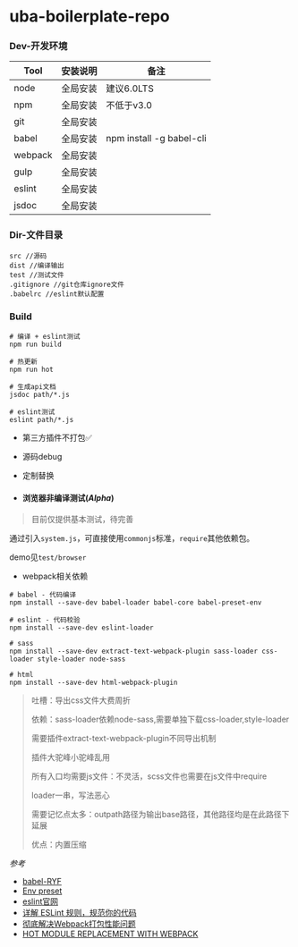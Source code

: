 # uba-boilerplate-repo

### Dev-开发环境

| Tool    | 安装说明 | 备注                       |
| ------- | ---- | ------------------------ |
| node    | 全局安装 | 建议6.0LTS                 |
| npm     | 全局安装 | 不低于v3.0                  |
| git     | 全局安装 |                          |
| babel   | 全局安装 | npm install -g babel-cli |
| webpack | 全局安装 |                          |
| gulp    | 全局安装 |                          |
| eslint  | 全局安装 |                          |
| jsdoc   | 全局安装 |                          |



### Dir-文件目录

```
src //源码
dist //编译输出
test //测试文件
.gitignore //git仓库ignore文件
.babelrc //eslint默认配置
```



### Build

```
# 编译 + eslint测试
npm run build

# 热更新
npm run hot

# 生成api文档
jsdoc path/*.js

# eslint测试
eslint path/*.js
```



* 第三方插件不打包✅
* 源码debug
* 定制替换






* #### 浏览器非编译测试(*Alpha*)

> 目前仅提供基本测试，待完善

通过引入`system.js`，可直接使用`commonjs`标准，`require`其他依赖包。

demo见`test/browser`



* webpack相关依赖

```
# babel - 代码编译
npm install --save-dev babel-loader babel-core babel-preset-env

# eslint - 代码校验
npm install --save-dev eslint-loader

# sass
npm install --save-dev extract-text-webpack-plugin sass-loader css-loader style-loader node-sass

# html
npm install --save-dev html-webpack-plugin
```

> 吐槽：导出css文件大费周折
>
> 依赖：sass-loader依赖node-sass,需要单独下载css-loader,style-loader
>
> 需要插件extract-text-webpack-plugin不同导出机制
>
> 插件大驼峰小驼峰乱用
>
> 所有入口均需要js文件：不灵活，scss文件也需要在js文件中require
>
> loader一串，写法恶心
>
> 需要记忆点太多：outpath路径为输出base路径，其他路径均是在此路径下延展
>
> 优点：内置压缩



*参考*

* [babel-RYF](http://www.ruanyifeng.com/blog/2016/01/babel.html)
* [Env preset](https://babeljs.io/docs/plugins/preset-env/#how-it-works-determine-the-lowest-common-denominator-of-plugins-to-be-included-in-the-preset)
* [eslint官网](http://eslint.org/docs/user-guide/getting-started)
* [详解 ESLint 规则，规范你的代码](http://www.tuicool.com/articles/rIFBfey)
* [彻底解决Webpack打包性能问题](https://zhuanlan.zhihu.com/p/21748318)
* [HOT MODULE REPLACEMENT WITH WEBPACK](https://webpack.github.io/docs/hot-module-replacement-with-webpack.html)

